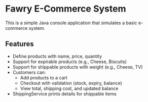 # Fawry E-Commerce System

This is a simple Java console application that simulates a basic e-commerce system.

## Features

- Define products with name, price, quantity
- Support for expirable products (e.g., Cheese, Biscuits)
- Support for shippable products with weight (e.g., Cheese, TV)
- Customers can:
  - Add products to a cart
  - Checkout with validation (stock, expiry, balance)
  - View total, shipping cost, and updated balance
- ShippingService prints details for shippable items
